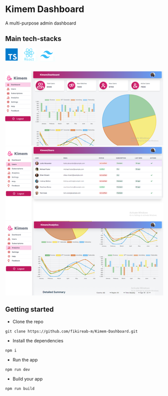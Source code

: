 # Kimem Dashboard

A multi-purpose admin dashboard

## Main tech-stacks
<div>
<a href="https://www.typescriptlang.org/" target="_blank" style="text-decoration:none; padding-right: 4px; background-color: #f0ffff77; border-radius: 4px;">
    <img src="https://github.com/devicons/devicon/blob/master/icons/typescript/typescript-plain.svg" title="Typescript"  alt="Typescript" width="40" height="40"/>
</a>&nbsp;
<a href="https://react.dev/" target="_blank" style="text-decoration:none; padding-right: 4px; background-color: #f0ffff77; border-radius: 4px;">
    <img src="https://github.com/devicons/devicon/blob/master/icons/react/react-original-wordmark.svg" title="React" alt="React" width="40" height="40"/>  
 </a>&nbsp;
 <a href="https://www.android.com/" target="_blank" style="text-decoration:none; padding-right: 4px; background-color: #f0ffff77; border-radius: 4px;">
    <img src="https://github.com/devicons/devicon/blob/master/icons/tailwindcss/tailwindcss-plain.svg" title="tailwindcss" alt="tailwindcss" width="40" height="40"/>
</a>&nbsp;
</div>

##
<img src="src/assets/images/image1.PNG"/>
<img src="src/assets/images/image2.PNG"/>
<img src="src/assets/images/image3.PNG"/>

## Getting started
- Clone the repo
```git
git clone https://github.com/fikireab-m/Kimem-Dashboard.git
```
- Install the dependencies
```npm
npm i
```
- Run the app 
```npm
npm run dev
```
- Build your app
```npm
npm run build
```